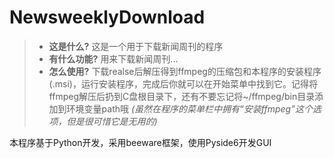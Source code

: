 # NewsweeklyDownload
>+ **这是什么?**
这是一个用于下载新闻周刊的程序
>+ **有什么功能?**
用来下载新闻周刊...
>+ **怎么使用?**
下载realse后解压得到ffmpeg的压缩包和本程序的安装程序(.msi)，运行安装程序，完成后你就可以在开始菜单中找到它。记得将ffmpeg解压后扔到C盘根目录下，还有不要忘记将~/ffmpeg/bin目录添加到环境变量path哦
*(虽然在程序的菜单栏中拥有“安装ffmpeg”这个选项，但是很可惜它是无用的)*


本程序基于Python开发，采用beeware框架，使用Pyside6开发GUI

